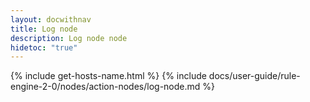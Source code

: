 ```yaml
---
layout: docwithnav
title: Log node
description: Log node node
hidetoc: "true"
---
```


{% include get-hosts-name.html %}
{% include docs/user-guide/rule-engine-2-0/nodes/action-nodes/log-node.md %}

